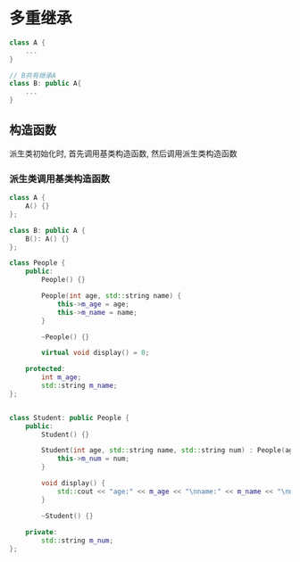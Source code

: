 <!--
 * @Description: 
 * @Version: 1.0
 * @Author: DaLao
 * @Email:  
 * @Date: 2021-11-27 20:41:59
 * @LastEditors: dalao_li
 * @LastEditTime: 2023-04-16 23:10:54
-->

# 多重继承

```c++
class A {
    ...
}

// B共有继承A
class B: public A{
    ...
}
```

## 构造函数

派生类初始化时, 首先调用基类构造函数, 然后调用派生类构造函数

### 派生类调用基类构造函数

```c++
class A {
    A() {}
};

class B: public A {
    B(): A() {}
};
```

```c++
class People {
    public:
        People() {}

        People(int age, std::string name) {
            this->m_age = age;
            this->m_name = name;
        }

        ~People() {}

        virtual void display() = 0;

    protected:
        int m_age;
        std::string m_name;
};


class Student: public People {
    public:
        Student() {}

        Student(int age, std::string name, std::string num) : People(age, name) {
            this->m_num = num;
        }

        void display() {
            std::cout << "age:" << m_age << "\nname:" << m_name << "\nnum" << m_num << std::endl;
        }

        ~Student() {}
    
    private:
        std::string m_num;
}; 
```
